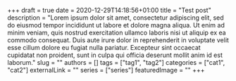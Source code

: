 +++ 
draft = true
date = 2020-12-29T14:18:56+01:00
title = "Test post"
description = "Lorem ipsum dolor sit amet, consectetur adipiscing elit, sed do eiusmod tempor incididunt ut labore et dolore magna aliqua. Ut enim ad minim veniam, quis nostrud exercitation ullamco laboris nisi ut aliquip ex ea commodo consequat. Duis aute irure dolor in reprehenderit in voluptate velit esse cillum dolore eu fugiat nulla pariatur. Excepteur sint occaecat cupidatat non proident, sunt in culpa qui officia deserunt mollit anim id est laborum."
slug = ""
authors = []
tags = ["tag1", "tag2"]
categories = ["cat1", "cat2"]
externalLink = ""
series = ["series"]
featuredImage = ""
+++